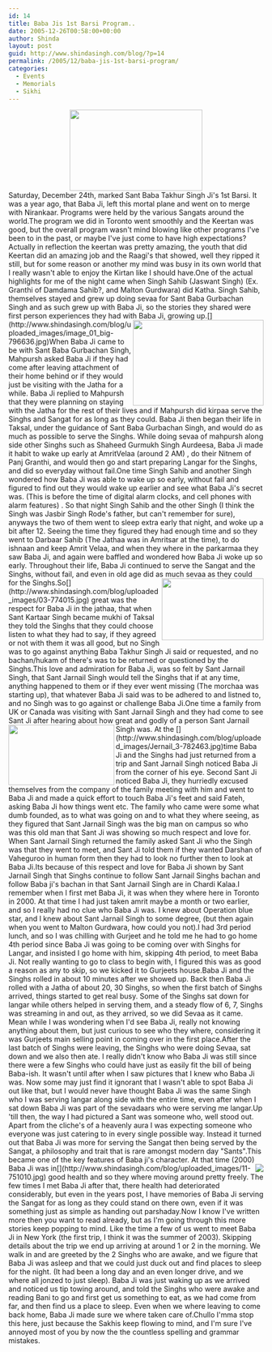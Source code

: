 ```yaml
---
id: 14
title: Baba Jis 1st Barsi Program..
date: 2005-12-26T00:58:00+00:00
author: Shinda
layout: post
guid: http://www.shindasingh.com/blog/?p=14
permalink: /2005/12/baba-jis-1st-barsi-program/
categories:
  - Events
  - Memorials
  - Sikhi
---
```

<div style="text-align: center">
  <a href="http://www.shindasingh.com/blog/uploaded_images/Untitled-11-711525.jpg"><img width="262" height="160" border="0" src="http://www.shindasingh.com/blog/uploaded_images/Untitled-11-704866.jpg" /></a>
</div>Saturday, December 24th, marked Sant Baba Takhur Singh Ji's 1st Barsi. It was a year ago, that Baba Ji, left this mortal plane and went on to merge with Nirankaar. Programs were held by the various Sangats around the world.The program we did in Toronto went smoothly and the Keertan was good, but the overall program wasn't mind blowing like other programs I've been to in the past, or maybe I've just come to have high expectations? Actually in reflection the keertan was pretty amazing, the youth that did Keertan did an amazing job and the Raagi's that showed, well they ripped it still, but for some reason or another my mind was busy in its own world that I really wasn't able to enjoy the Kirtan like I should have.One of the actual highlights for me of the night came when Singh Sahib (Jaswant Singh) (Ex. Granthi of Damdama Sahib?, and Malton Gurdwara) did Katha. Singh Sahib, themselves stayed and grew up doing sevaa for Sant Baba Gurbachan Singh and as such grew up with Baba Ji, so the stories they shared were first person experiences they had with Baba Ji, growing up.[<img width="258" height="169" border="0" align="right" src="http://www.shindasingh.com/blog/uploaded_images/image_01_big-793517.jpg" />](http://www.shindasingh.com/blog/uploaded_images/image_01_big-796636.jpg)When Baba Ji came to be with Sant Baba Gurbachan Singh, Mahpursh asked Baba Ji if they had come after leaving attachment of their home behind or if they would just be visiting with the Jatha for a while. Baba Ji replied to Mahpursh that they were planning on staying with the Jatha for the rest of their lives and if Mahpursh did kirpaa serve the Singhs and Sangat for as long as they could. Baba Ji then began their life in Taksal, under the guidance of Sant Baba Gurbachan Singh, and would do as much as possible to serve the Singhs. While doing sevaa of mahpursh along side other Singhs such as Shaheed Gurmukh Singh Aurdeesa, Baba Ji made it habit to wake up early at AmritVelaa (around 2 AM) , do their Nitnem of Panj Granthi, and would then go and start preparing Langar for the Singhs, and did so everyday without fail.One time Singh Sahib and another Singh wondered how Baba Ji was able to wake up so early, without fail and figured to find out they would wake up earlier and see what Baba Ji's secret was. (This is before the time of digital alarm clocks, and cell phones with alarm features) . So that night Singh Sahib and the other Singh (I think the Singh was Jasbir Singh Rode's father, but can't remember for sure), anyways the two of them went to sleep extra early that night, and woke up a bit after 12. Seeing the time they figured they had enough time and so they went to Darbaar Sahib (The Jathaa was in Amritsar at the time), to do ishnaan and keep Amrit Velaa, and when they where in the parkarmaa they saw Baba Ji, and again were baffled and wondered how Baba Ji woke up so early. Throughout their life, Baba Ji continued to serve the Sangat and the Singhs, without fail, and even in old age did as much sevaa as they could for the Singhs.So[<img width="201" height="122" border="0" align="right" src="http://www.shindasingh.com/blog/uploaded_images/03-768145.jpg" />](http://www.shindasingh.com/blog/uploaded_images/03-774015.jpg) great was the respect for Baba Ji in the jathaa, that when Sant Kartaar Singh became mukhi of Taksal they told the Singhs that they could choose listen to what they had to say, if they agreed or not with them it was all good, but no Singh was to go against anything Baba Takhur Singh Ji said or requested, and no bachan/hukam of there's was to be returned or questioned by the Singhs.This love and admiration for Baba Ji, was so felt by Sant Jarnail Singh, that Sant Jarnail Singh would tell the Singhs that if at any time, anything happened to them or if they ever went missing (The morchaa was starting up), that whatever Baba Ji said was to be adhered to and listned to, and no Singh was to go against or challenge Baba Ji.One time a family from UK or Canada was visiting with Sant Jarnail Singh and they had come to see Sant Ji after hearing about how great and godly of a person Sant Jarnail Singh was. At the [<img width="209" height="119" border="0" align="left" src="http://www.shindasingh.com/blog/uploaded_images/Jernail_3-779980.jpg" />](http://www.shindasingh.com/blog/uploaded_images/Jernail_3-782463.jpg)time Baba Ji and the Singhs had just returned from a trip and Sant Jarnail Singh noticed Baba Ji from the corner of his eye. Second Sant Ji noticed Baba Ji, they hurriedly excused themselves from the company of the family meeting with him and went to Baba Ji and made a quick effort to touch Baba Ji's feet and said Fateh, asking Baba Ji how things went etc. The family who came were some what dumb founded, as to what was going on and to what they where seeing, as they figured that Sant Jarnail Singh was the big man on campus so who was this old man that Sant Ji was showing so much respect and love for. When Sant Jarnail Singh returned the family asked Sant Ji who the Singh was that they went to meet, and Sant Ji told them if they wanted Darshan of Vaheguroo in human form then they had to look no further then to look at Baba Ji.Its because of this respect and love for Baba Ji shown by Sant Jarnail Singh that Singhs continue to follow Sant Jarnail Singhs bachan and follow Baba ji's bachan in that Sant Jarnail Singh are in Chardi Kalaa.I remember when I first met Baba Ji, it was when they where here in Toronto in 2000. At that time I had just taken amrit maybe a month or two earlier, and so I really had no clue who Baba Ji was. I knew about Operation blue star, and I knew about Sant Jarnail Singh to some degree, (but then again when you went to Malton Gurdwara, how could you not).I had 3rd period lunch, and so I was chilling with Gurjeet and he told me he had to go home 4th period since Baba Ji was going to be coming over with Singhs for Langar, and insisted I go home with him, skipping 4th period, to meet Baba Ji. Not really wanting to go to class to begin with, I figured this was as good a reason as any to skip, so we kicked it to Gurjeets house.Baba Ji and the Singhs rolled in about 10 minutes after we showed up. Back then Baba Ji rolled with a Jatha of about 20, 30 Singhs, so when the first batch of Singhs arrived, things started to get real busy. Some of the Singhs sat down for langar while others helped in serving them, and a steady flow of 6, 7, Singhs was streaming in and out, as they arrived, so we did Sevaa as it came. Mean while I was wondering when I'd see Baba Ji, really not knowing anything about them, but just curious to see who they where, considering it was Gurjeets main selling point in coming over in the first place.After the last batch of Singhs were leaving, the Singhs who were doing Sevaa, sat down and we also then ate. I really didn't know who Baba Ji was still since there were a few Singhs who could have just as easily fit the bill of being Baba-ish. It wasn't until after when I saw pictures that I knew who Baba Ji was. Now some may just find it ignorant that I wasn't able to spot Baba Ji out like that, but I would never have thought Baba Ji was the same Singh who I was serving langar along side with the entire time, even after when I sat down Baba Ji was part of the sevadaars who were serving me langar.Up 'till then, the way I had pictured a Sant was someone who, well stood out. Apart from the cliche's of a heavenly aura I was expecting someone who everyone was just catering to in every single possible way. Instead it turned out that Baba Ji was more for serving the Sangat then being served by the Sangat, a philosophy and trait that is rare amongst modern day "Sants".This became one of the key features of Baba ji's character. At that time (2000) Baba Ji was in[<img border="0" align="right" src="http://www.shindasingh.com/blog/uploaded_images/11-746075.jpg" />](http://www.shindasingh.com/blog/uploaded_images/11-751010.jpg) good health and so they where moving around pretty freely. The few times I met Baba Ji after that, there health had deteriorated considerably, but even in the years post, I have memories of Baba Ji serving the Sangat for as long as they could stand on there own, even if it was something just as simple as handing out parshaday.Now I know I've written more then you want to read already, but as I'm going through this more stories keep popping to mind. Like the time a few of us went to meet Baba Ji in New York (the first trip, I think it was the summer of 2003). Skipping details about the trip we end up arriving at around 1 or 2 in the morning. We walk in and are greeted by the 2 Singhs who are awake, and we figure that Baba Ji was asleep and that we could just duck out and find places to sleep for the night. (It had been a long day and an even longer drive, and we where all jonzed to just sleep). Baba Ji was just waking up as we arrived and noticed us tip towing around, and told the Singhs who were awake and reading Bani to go and first get us something to eat, as we had come from far, and then find us a place to sleep. Even when we where leaving to come back home, Baba Ji made sure we where taken care of.Chullo I'mma stop this here, just because the Sakhis keep flowing to mind, and I'm sure I've annoyed most of you by now the the countless spelling and grammar mistakes.
